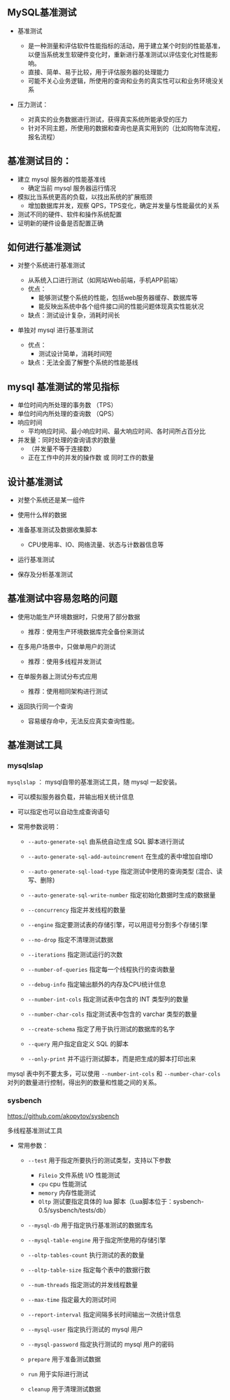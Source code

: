## MySQL基准测试

- 基准测试
    - 是一种测量和评估软件性能指标的活动，用于建立某个时刻的性能基准，以便当系统发生软硬件变化时，重新进行基准测试以评估变化对性能影响。
    - 直接、简单、易于比较，用于评估服务器的处理能力
    - 可能不关心业务逻辑，所使用的查询和业务的真实性可以和业务环境没关系
    

- 压力测试：
    - 对真实的业务数据进行测试，获得真实系统所能承受的压力
    - 针对不同主题，所使用的数据和查询也是真实用到的（比如购物车流程，报名流程）


## 基准测试目的：

- 建立 mysql 服务器的性能基准线
    - 确定当前 mysql 服务器运行情况
- 模拟比当系统更高的负载，以找出系统的扩展瓶颈
    - 增加数据库并发，观察 QPS，TPS变化，确定并发量与性能最优的关系
- 测试不同的硬件、软件和操作系统配置
- 证明新的硬件设备是否配置正确
    

## 如何进行基准测试

- 对整个系统进行基准测试
    - 从系统入口进行测试（如网站Web前端，手机APP前端）
    - 优点：
        - 能够测试整个系统的性能，包括web服务器缓存、数据库等
        - 能反映出系统中各个组件接口间的性能问题体现真实性能状况 
    - 缺点：测试设计复杂，消耗时间长


- 单独对 mysql 进行基准测试
    - 优点：
        - 测试设计简单，消耗时间短
    - 缺点：无法全面了解整个系统的性能基线


## mysql 基准测试的常见指标

- 单位时间内所处理的事务数 （TPS）
- 单位时间内所处理的查询数 （QPS）
- 响应时间
    - 平均响应时间、最小响应时间、最大响应时间、各时间所占百分比
- 并发量：同时处理的查询请求的数量 
    - （并发量不等于连接数）
    - 正在工作中的并发的操作数 或 同时工作的数量


## 设计基准测试


- 对整个系统还是某一组件
- 使用什么样的数据

- 准备基准测试及数据收集脚本
    - CPU使用率、IO、网络流量、状态与计数器信息等
- 运行基准测试
- 保存及分析基准测试


## 基准测试中容易忽略的问题

- 使用功能生产环境数据时，只使用了部分数据
    - 推荐：使用生产环境数据库完全备份来测试

- 在多用户场景中，只做单用户的测试
    - 推荐：使用多线程并发测试

- 在单服务器上测试分布式应用
    - 推荐：使用相同架构进行测试

- 返回执行同一个查询
    - 容易缓存命中，无法反应真实查询性能。


## 基准测试工具

### mysqlslap

`mysqlslap` ： mysql自带的基准测试工具，随 mysql 一起安装。

- 可以模拟服务器负载，并输出相关统计信息
- 可以指定也可以自动生成查询语句

- 常用参数说明：
    - `--auto-generate-sql` 由系统自动生成 SQL 脚本进行测试
    - `--auto-generate-sql-add-autoincrement` 在生成的表中增加自增ID
    - `--auto-generate-sql-load-type` 指定测试中使用的查询类型 (混合、读写、删除)
    - `--auto-generate-sql-write-number` 指定初始化数据时生成的数据量
    - `--concurrency` 指定并发线程的数量
    - `--engine` 指定要测试表的存储引擎，可以用逗号分割多个存储引擎
    - `--no-drop` 指定不清理测试数据
    - `--iterations` 指定测试运行的次数
    - `--number-of-queries` 指定每一个线程执行的查询数量
    - `--debug-info` 指定输出额外的内存及CPU统计信息
    
    - `--number-int-cols` 指定测试表中包含的 INT 类型列的数量
    - `--number-char-cols` 指定测试表中包含的 varchar 类型的数量
    
    - `--create-schema` 指定了用于执行测试的数据库的名字
    - `--query` 用户指定自定义 SQL 的脚本
    - `--only-print` 并不运行测试脚本，而是把生成的脚本打印出来


mysql 表中列不要太多，可以使用 `--number-int-cols` 和 `--number-char-cols` 对列的数量进行控制，得出列的数量和性能之间的关系。


### sysbench

https://github.com/akopytov/sysbench

多线程基准测试工具

- 常用参数：
    - `--test` 用于指定所要执行的测试类型，支持以下参数
        - `Fileio` 文件系统 I/O 性能测试
        - `cpu` cpu 性能测试
        - `memory` 内存性能测试
        - `Oltp` 测试要指定具体的 lua 脚本（Lua脚本位于：sysbench-0.5/sysbench/tests/db）
    - `--mysql-db` 用于指定执行基准测试的数据库名
    - `--mysql-table-engine` 用于指定所使用的存储引擎
    - `--oltp-tables-count` 执行测试的表的数量
    - `--oltp-table-size` 指定每个表中的数据行数
    - `--num-threads` 指定测试的并发线程数量
    - `--max-time` 指定最大的测试时间
    - `--report-interval` 指定间隔多长时间输出一次统计信息
    - `--mysql-user` 指定执行测试的 mysql 用户
    - `--mysql-password` 指定执行测试的 mysql 用户的密码
    
    - `prepare` 用于准备测试数据
    - `run` 用于实际进行测试
    - `cleanup` 用于清理测试数据







